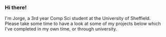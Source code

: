 ### Hi there!
I'm Jorge, a 3rd year Comp Sci student at the University of Sheffield.\
Please take some time to have a look at some of my projects below which I've completed in my own time, or through university.

<!--
**jorge-taylor/jorge-taylor** is a ✨ _special_ ✨ repository because its `README.md` (this file) appears on your GitHub profile.

Here are some ideas to get you started:

- 🔭 I’m currently working on ...
- 🌱 I’m currently learning ...
- 👯 I’m looking to collaborate on ...
- 🤔 I’m looking for help with ...
- 💬 Ask me about ...
- 📫 How to reach me: ...
- 😄 Pronouns: ...
- ⚡ Fun fact: ...
-->
